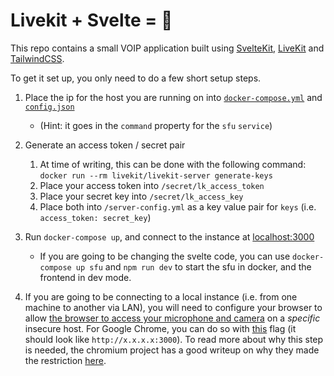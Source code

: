# Livekit + Svelte = 🦾

This repo contains a small VOIP application built using [SvelteKit](https://kit.svelte.dev), [LiveKit](https://livekit.io) and [TailwindCSS](https://tailwindcss.com). 

To get it set up, you only need to do a few short setup steps.

1. Place the ip for the host you are running on into [`docker-compose.yml`](./docker-compose.yml) and [`config.json`](./src/config.json)
   - (Hint: it goes in the `command` property for the `sfu` `service`)
1. Generate an access token / secret pair
   1. At time of writing, this can be done with the following command:  
      `docker run --rm livekit/livekit-server generate-keys`
   1. Place your access token into `/secret/lk_access_token`
   1. Place your secret key into `/secret/lk_access_key`
   1. Place both into `/server-config.yml` as a key value pair for `keys` (i.e. `access_token: secret_key`)
1. Run `docker-compose up`, and connect to the instance at [localhost:3000](localhost:3000)
   - If you are going to be changing the svelte code, you can use `docker-compose up sfu` and `npm run dev` to start the sfu in docker, and the frontend in dev mode.

1. If you are going to be connecting to a local instance (i.e. from one machine to another via LAN), you will need to configure your browser to allow [the browser to access your microphone and camera](https://developer.mozilla.org/en-US/docs/Web/API/MediaDevices/getUserMedia) on a *specific* insecure host. For Google Chrome, you can do so with [this](brave://flags/#unsafely-treat-insecure-origin-as-secure) flag (it should look like `http://x.x.x.x:3000`). To read more about why this step is needed, the chromium project has a good writeup on why they made the restriction [here](https://www.chromium.org/Home/chromium-security/deprecating-powerful-features-on-insecure-origins).
